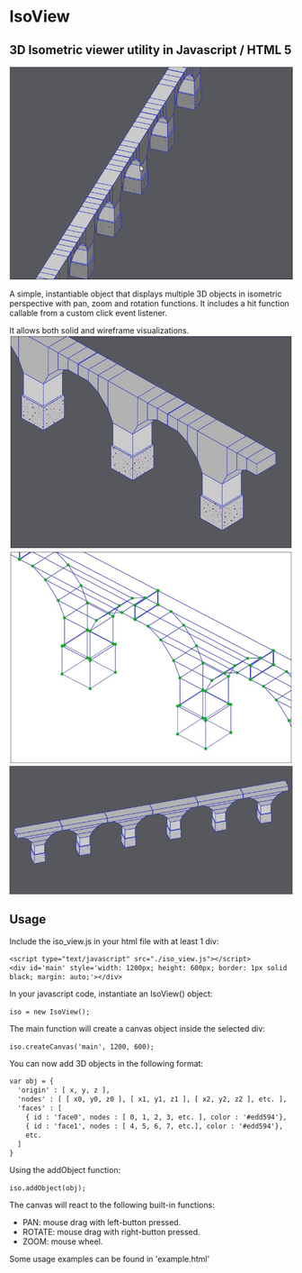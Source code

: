 # IsoView
## 3D Isometric viewer utility in Javascript / HTML 5

![Screenshot](bridge2.gif)

A simple, instantiable object that displays multiple 3D objects in isometric perspective with pan, zoom and rotation functions. It includes a hit function callable from a custom click event listener.

It allows both solid and wireframe visualizations.
![Screenshot](screenshot5.JPG)
![Screenshot](screenshot2.JPG)
![Screenshot](screenshot4.JPG)

## Usage
Include the iso_view.js in your html file with at least 1 div:

```
<script type="text/javascript" src="./iso_view.js"></script>
<div id='main' style='width: 1200px; height: 600px; border: 1px solid black; margin: auto;'></div>
```

In your javascript code, instantiate an IsoView() object:

`iso = new IsoView();`

The main function will create a canvas object inside the selected div:

`iso.createCanvas('main', 1200, 600);`

You can now add 3D objects in the following format:

```
var obj = {
  'origin' : [ x, y, z ],
  'nodes' : [ [ x0, y0, z0 ], [ x1, y1, z1 ], [ x2, y2, z2 ], etc. ],
  'faces' : [
    { id : 'face0', nodes : [ 0, 1, 2, 3, etc. ], color : '#edd594'},
    { id : 'face1', nodes : [ 4, 5, 6, 7, etc.], color : '#edd594'},
    etc.
  ]
}
```
 
 Using the addObject function:
 
 `iso.addObject(obj);`
  
 The canvas will react to the following built-in functions:
 - PAN: mouse drag with left-button pressed.
 - ROTATE: mouse drag with right-button pressed.
 - ZOOM: mouse wheel.
  
 Some usage examples can be found in 'example.html'
